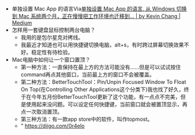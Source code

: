 - 单独设置 Mac App 的语言Via[单独设置 Mac App 的语言. 从 Windows 切换到 Mac 系统两个月，正在慢慢把工作环境也迁移到… | by Kevin Chang | Medium](https://medium.com/@kevintalkr/%E5%8D%95%E7%8B%AC%E8%AE%BE%E7%BD%AE-mac-app-%E7%9A%84%E8%AF%AD%E8%A8%80-7a2f55e7d5e5)
- 怎样用一套键盘鼠标控制两台电脑？
    - 我用的是包尔星克对拷线。
    - 我最近才知道也可以用快捷键切换电脑，alt+s，有时跨过屏幕切换效果不好。稳定性有待检验。
- Mac电脑中如何让一个窗口置顶？
    - 第一种方法：一直保持在最上方的方法可能没有……但是可以试试按住command再点其他窗口，当前最上方的窗口不会被覆盖。
    - 第二种方法：BetterTouchTool：Pin/Unpin Focused Window To Float On Top(在Controlling Other Applications这个分类下)我也找了好久，终于在今年五月份BetterTouchTool更新了这个功能，有一点点不完美，但是使用起来没问题。可以设定任何快捷键，当前窗口就会被置顶显示，再点一次取消置顶。
    - 第三种方法：有一款app store中的软件，叫作topmost。
    - " https://diigo.com/0r4elo
